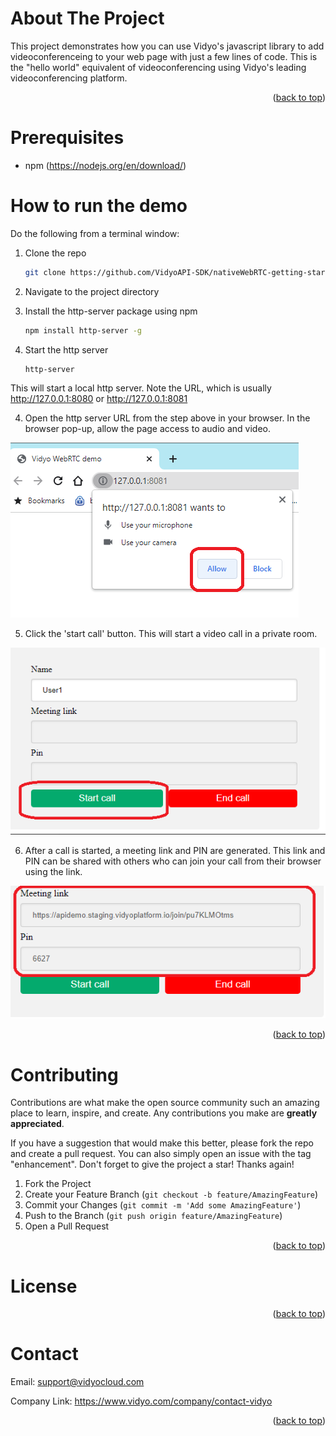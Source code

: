 
<!-- ABOUT THE PROJECT -->
# About The Project

This project demonstrates how you can use Vidyo's javascript library to add videoconferenceing to your web page with just a few lines of code. This is the "hello world" equivalent of videoconferencing using Vidyo's leading videoconferencing platform. 

<p align="right">(<a href="#top">back to top</a>)</p>

# Prerequisites

* npm (https://nodejs.org/en/download/)
<!-- HOW TO RUN THE DEMO -->
# How to run the demo

Do the following from a terminal window:

1. Clone the repo
   ```sh
   git clone https://github.com/VidyoAPI-SDK/nativeWebRTC-getting-started-sample.git

2. Navigate to the project directory
   
2. Install the http-server package using npm
   ```sh
   npm install http-server -g
   ```
3. Start the http server
   ```sh
   http-server 
   ```  
 This will start a local http server. Note the URL, which is  usually  http://127.0.0.1:8080 or http://127.0.0.1:8081

4. Open the http server URL from the step above in your browser. In the browser pop-up, allow the  page access to audio and video.

![Alt text](allowMedia.png?raw=true)

5. Click the 'start call' button. This will start a video call in a private room. 

![Alt text](startCall.png?raw=true)


6. After a call is started, a meeting link and PIN are generated. This link and PIN can be shared with others who can join your call from their browser using the link.

![Alt text](meetingLink.png?raw=true)

<p align="right">(<a href="#top">back to top</a>)</p>


<!-- CONTRIBUTING -->
# Contributing

Contributions are what make the open source community such an amazing place to learn, inspire, and create. Any contributions you make are **greatly appreciated**.

If you have a suggestion that would make this better, please fork the repo and create a pull request. You can also simply open an issue with the tag "enhancement".
Don't forget to give the project a star! Thanks again!

1. Fork the Project
2. Create your Feature Branch (`git checkout -b feature/AmazingFeature`)
3. Commit your Changes (`git commit -m 'Add some AmazingFeature'`)
4. Push to the Branch (`git push origin feature/AmazingFeature`)
5. Open a Pull Request

<p align="right">(<a href="#top">back to top</a>)</p>

<!-- LICENSE -->
# License

<p align="right">(<a href="#top">back to top</a>)</p>

<!-- CONTACT -->
# Contact

Email: support@vidyocloud.com

Company Link: https://www.vidyo.com/company/contact-vidyo

<p align="right">(<a href="#top">back to top</a>)</p>




